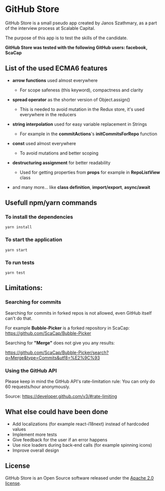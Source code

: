 # GitHub Store

GitHub Store is a small pseudo app created by Janos Szathmary,  as a part of the interview process at Scalable Capital.

The purpose of this app is to test the skills of the candidate.

__GitHub Store was tested with the following GitHub users: facebook, ScaCap__

## List of the used ECMA6 features
* __arrow functions__ used almost everywhere
  * For scope safeness (this keyword), compactness and clarity
  
* __spread operator__ as the shorter version of Object.assign()
  * This is needed to avoid mutation in the Redux store, it's used everywhere in the reducers
  
* __string interpolation__  used for easy variable replacement in Strings
  * For example in the __commitActions__'s __initCommitsForRepo__ function

* __const__ used almost everywhere
  * To avoid mutations and better scoping
  
* __destructuring assignment__ for better readability
  * Used for getting properties from __props__ for example in __RepoListView__ class

* and many more... like __class definition__, __import/export__, __async/await__

## Usefull npm/yarn commands

### To install the dependencies
```
yarn install
```

### To start the application
```
yarn start
```

### To run tests
```
yarn test
```

## Limitations:

### Searching for commits
Searching for commits in forked repos is not allowed, even GitHub itself can't do that.

For example __Bubble-Picker__ is a forked repository in ScaCap: https://github.com/ScaCap/Bubble-Picker

Searching for __"Merge"__ does not give you any results:

https://github.com/ScaCap/Bubble-Picker/search?q=Merge&type=Commits&utf8=%E2%9C%93

### Using the GitHub API
Please keep in mind the GitHub API's rate-limitation rule: You can only do 60 requests/hour anonymously.

Source: https://developer.github.com/v3/#rate-limiting

## What else could have been done
* Add localizations (for example react-i18next) instead of hardcoded values
* Implement more tests
* Give feedback for the user if an error happens
* Use nice loaders during back-end calls (for example spinning icons)
* Improve overall design

## License
GitHub Store is an Open Source software released under the [Apache 2.0 license](http://www.apache.org/licenses/LICENSE-2.0.html).





